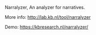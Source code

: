 Narralyzer, An analyzer for narratives.

More info:
http://lab.kb.nl/tool/narralyzer

Demo:
https://kbresearch.nl/narralyzer/
